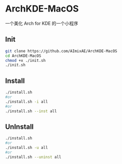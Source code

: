 # ArchKDE-MacOS

一个美化 Arch for KDE 的一个小程序

## Init

```sh
git clone https://github.com/AImixAE/ArchKDE-MacOS
cd ArchKDE-MacOS
chmod +x ./init.sh
./init.sh
```

## Install

```sh
./install.sh
#or
./install.sh -i all
#or
./install.sh --inst all
```

## UnInstall

```sh
./install.sh
#or
./install.sh -u all
#or
./install.sh --uninst all
```
